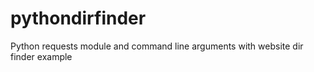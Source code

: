 # pythondirfinder
Python requests module and command line arguments with website dir finder example
